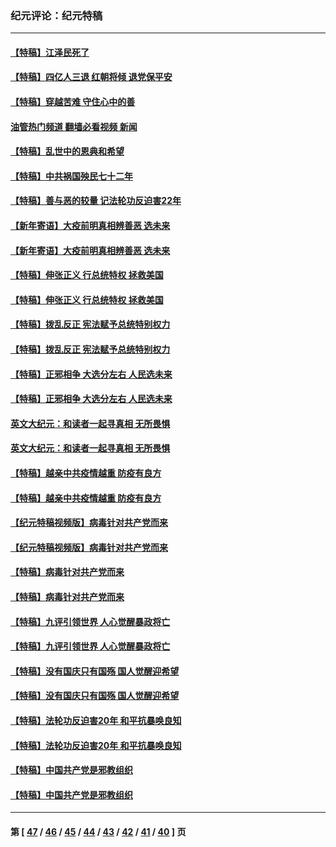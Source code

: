 ### 纪元评论：纪元特稿
---
#### [【特稿】江泽民死了](../../pages/nsc424/n13876300.md?12240330) 
#### [【特稿】四亿人三退 红朝将倾 退党保平安](../../pages/nsc424/n13794378.md?12240330) 
#### [【特稿】穿越苦难 守住心中的善](../../pages/nsc424/n13784979.md?12240330) 
#### [油管热门频道 翻墙必看视频 新闻](ok?12240330)
#### [【特稿】乱世中的恩典和希望](../../pages/nsc424/n13734687.md?12240330) 
#### [【特稿】中共祸国殃民七十二年](../../pages/nsc424/n13272607.md?12240330) 
#### [【特稿】善与恶的较量 记法轮功反迫害22年](../../pages/nsc424/n13086597.md?12240330) 
#### [【新年寄语】大疫前明真相辨善恶 选未来](../../pages/nsc424/n12660855.md?12240330) 
#### [【新年寄语】大疫前明真相辨善恶 选未来](../../pages/nsc424/n12660855.md?12240330) 
#### [【特稿】伸张正义 行总统特权 拯救美国](../../pages/nsc424/n12616806.md?12240330) 
#### [【特稿】伸张正义 行总统特权 拯救美国](../../pages/nsc424/n12616806.md?12240330) 
#### [【特稿】拨乱反正 宪法赋予总统特别权力](../../pages/nsc424/n12598306.md?12240330) 
#### [【特稿】拨乱反正 宪法赋予总统特别权力](../../pages/nsc424/n12598306.md?12240330) 
#### [【特稿】正邪相争 大选分左右 人民选未来](../../pages/nsc424/n12545208.md?12240330) 
#### [【特稿】正邪相争 大选分左右 人民选未来](../../pages/nsc424/n12545208.md?12240330) 
#### [英文大纪元：和读者一起寻真相 无所畏惧](../../pages/nsc424/n12542027.md?12240330) 
#### [英文大纪元：和读者一起寻真相 无所畏惧](../../pages/nsc424/n12542027.md?12240330) 
#### [【特稿】越亲中共疫情越重 防疫有良方](../../pages/nsc424/n12042989.md?12240330) 
#### [【特稿】越亲中共疫情越重 防疫有良方](../../pages/nsc424/n12042989.md?12240330) 
#### [【纪元特稿视频版】病毒针对共产党而来](../../pages/nsc424/n11977328.md?12240330) 
#### [【纪元特稿视频版】病毒针对共产党而来](../../pages/nsc424/n11977328.md?12240330) 
#### [【特稿】病毒针对共产党而来](../../pages/nsc424/n11928818.md?12240330) 
#### [【特稿】病毒针对共产党而来](../../pages/nsc424/n11928818.md?12240330) 
#### [【特稿】九评引领世界 人心觉醒暴政将亡](../../pages/nsc424/n11660496.md?12240330) 
#### [【特稿】九评引领世界 人心觉醒暴政将亡](../../pages/nsc424/n11660496.md?12240330) 
#### [【特稿】没有国庆只有国殇 国人觉醒迎希望](../../pages/nsc424/n11549354.md?12240330) 
#### [【特稿】没有国庆只有国殇 国人觉醒迎希望](../../pages/nsc424/n11549354.md?12240330) 
#### [【特稿】法轮功反迫害20年 和平抗暴唤良知](../../pages/nsc424/n11389135.md?12240330) 
#### [【特稿】法轮功反迫害20年 和平抗暴唤良知](../../pages/nsc424/n11389135.md?12240330) 
#### [【特稿】中国共产党是邪教组织](../../pages/nsc424/n11355551.md?12240330) 
#### [【特稿】中国共产党是邪教组织](../../pages/nsc424/n11355551.md?12240330) 

---
#### 第 [ [47](./47.md?12240330) / [46](./46.md?12240330) / [45](./45.md?12240330) / [44](./44.md?12240330) / [43](./43.md?12240330) / [42](./42.md?12240330) / [41](./41.md?12240330) / [40](./40.md?12240330) ] 页
